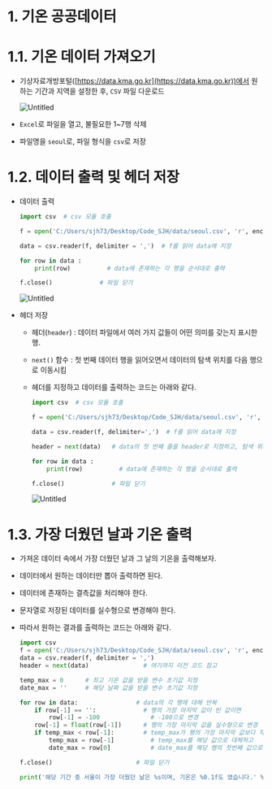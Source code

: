 # 1. 기온 공공데이터

# 1.1. 기온 데이터 가져오기

- 기상자료개방포털([https://data.kma.go.kr](https://data.kma.go.kr))에서 원하는 기간과 지역을 설정한 후, `CSV` 파일 다운로드
    
    ![Untitled](1%20%E1%84%80%E1%85%B5%E1%84%8B%E1%85%A9%E1%86%AB%20%E1%84%80%E1%85%A9%E1%86%BC%E1%84%80%E1%85%A9%E1%86%BC%E1%84%83%E1%85%A6%E1%84%8B%E1%85%B5%E1%84%90%E1%85%A5%2083db86b2e27243e08376ec6b2fc43af5/Untitled.png)
    

- `Excel`로 파일을 열고, 불필요한 1~7행 삭제
- 파일명을 `seoul`로, 파일 형식을 `csv`로 저장

# 1.2. 데이터 출력 및 헤더 저장

- 데이터 출력
    
    ```python
    import csv  # csv 모듈 호출
    
    f = open('C:/Users/sjh73/Desktop/Code_SJH/data/seoul.csv', 'r', encoding='cp949')  # 변수 f에 seoul.csv 파일 지정
    
    data = csv.reader(f, delimiter = ',')  # f를 읽어 data에 지정
    
    for row in data :
    	print(row)          # data에 존재하는 각 행을 순서대로 출력
    
    f.close()             # 파일 닫기
    ```
    
    ![Untitled](1%20%E1%84%80%E1%85%B5%E1%84%8B%E1%85%A9%E1%86%AB%20%E1%84%80%E1%85%A9%E1%86%BC%E1%84%80%E1%85%A9%E1%86%BC%E1%84%83%E1%85%A6%E1%84%8B%E1%85%B5%E1%84%90%E1%85%A5%2083db86b2e27243e08376ec6b2fc43af5/Untitled%201.png)
    

- 헤더 저장
    - 헤더(`header`) : 데이터 파일에서 여러 가지 값들이 어떤 의미를 갖는지 표시한 행.
    - `next()` 함수 : 첫 번째 데이터 행을 읽어오면서 데이터의 탐색 위치를 다음 행으로 이동시킴
    - 헤더를 지정하고 데이터를 출력하는 코드는 아래와 같다.
        
        ```python
        import csv  # csv 모듈 호출
        
        f = open('C:/Users/sjh73/Desktop/Code_SJH/data/seoul.csv', 'r', encoding='cp949')  # 변수 f에 seoul.csv 파일 지정
        
        data = csv.reader(f, delimiter=',')  # f를 읽어 data에 지정
        
        header = next(data)   # data의 첫 번째 줄을 header로 지정하고, 탐색 위치를 다음 행으로 이동
        
        for row in data :
        	print(row)          # data에 존재하는 각 행을 순서대로 출력
        
        f.close()             # 파일 닫기
        ```
        
        ![Untitled](1%20%E1%84%80%E1%85%B5%E1%84%8B%E1%85%A9%E1%86%AB%20%E1%84%80%E1%85%A9%E1%86%BC%E1%84%80%E1%85%A9%E1%86%BC%E1%84%83%E1%85%A6%E1%84%8B%E1%85%B5%E1%84%90%E1%85%A5%2083db86b2e27243e08376ec6b2fc43af5/Untitled%202.png)
        

# 1.3. 가장 더웠던 날과 기온 출력

- 가져온 데이터 속에서 가장 더웠던 날과 그 날의 기온을 출력해보자.
- 데이터에서 원하는 데이터만 뽑아 출력하면 된다.
- 데이터에 존재하는 결측값을 처리해야 한다.
- 문자열로 저장된 데이터를 실수형으로 변경해야 한다.
- 따라서 원하는 결과를 출력하는 코드는 아래와 같다.
    
    ```python
    import csv
    f = open('C:/Users/sjh73/Desktop/Code_SJH/data/seoul.csv', 'r', encoding='cp949')
    data = csv.reader(f, delimiter = ',')
    header = next(data)               # 여기까지 이전 코드 참고
    
    temp_max = 0      # 최고 기온 값을 받을 변수 초기값 지정
    date_max = ''     # 해당 날짜 값을 받을 변수 초기값 지정
    
    for row in data:                # data의 각 행에 대해 반복
    	if row[-1] == '':             # 행의 가장 마지막 값이 빈 값이면
    		row[-1] = -100              # -100으로 변경
    	row[-1] = float(row[-1])      # 행의 가장 마지막 값을 실수형으로 변경
    	if temp_max < row[-1]:        # temp_max가 행의 가장 마지막 값보다 작으면
    		temp_max = row[-1]          # temp_max를 해당 값으로 대체하고
    		date_max = row[0]           # date_max를 해당 행의 첫번째 값으로 대체
    
    f.close()                       # 파일 닫기
    
    print('해당 기간 중 서울이 가장 더웠던 날은 %s이며, 기온은 %0.1f도 였습니다.' % (date_max, temp_max))
    ```